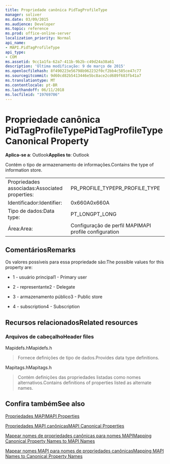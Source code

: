 ```yaml
---
title: Propriedade canônica PidTagProfileType
manager: soliver
ms.date: 03/09/2015
ms.audience: Developer
ms.topic: reference
ms.prod: office-online-server
localization_priority: Normal
api_name:
- MAPI.PidTagProfileType
api_type:
- COM
ms.assetid: 9cc1a1fa-62a7-411b-9b2b-c49d24a38a61
description: 'Última modificação: 9 de março de 2015'
ms.openlocfilehash: 8f490223e56798b962232f0cf2bb4c585ce47c77
ms.sourcegitcommit: 9d60cd82b5413446e5bc8ace2cd689f683fb41a7
ms.translationtype: MT
ms.contentlocale: pt-BR
ms.lasthandoff: 06/11/2018
ms.locfileid: "19769706"
---
```

# <a name="pidtagprofiletype-canonical-property"></a><span data-ttu-id="478b8-103">Propriedade canônica PidTagProfileType</span><span class="sxs-lookup"><span data-stu-id="478b8-103">PidTagProfileType Canonical Property</span></span>

  
  
<span data-ttu-id="478b8-104">**Aplica-se a**: Outlook</span><span class="sxs-lookup"><span data-stu-id="478b8-104">**Applies to**: Outlook</span></span> 
  
<span data-ttu-id="478b8-105">Contém o tipo de armazenamento de informações.</span><span class="sxs-lookup"><span data-stu-id="478b8-105">Contains the type of information store.</span></span>
  
|||
|:-----|:-----|
|<span data-ttu-id="478b8-106">Propriedades associadas:</span><span class="sxs-lookup"><span data-stu-id="478b8-106">Associated properties:</span></span>  <br/> |<span data-ttu-id="478b8-107">PR_PROFILE_TYPE</span><span class="sxs-lookup"><span data-stu-id="478b8-107">PR_PROFILE_TYPE</span></span>  <br/> |
|<span data-ttu-id="478b8-108">Identificador:</span><span class="sxs-lookup"><span data-stu-id="478b8-108">Identifier:</span></span>  <br/> |<span data-ttu-id="478b8-109">0x660A</span><span class="sxs-lookup"><span data-stu-id="478b8-109">0x660A</span></span>  <br/> |
|<span data-ttu-id="478b8-110">Tipo de dados:</span><span class="sxs-lookup"><span data-stu-id="478b8-110">Data type:</span></span>  <br/> |<span data-ttu-id="478b8-111">PT_LONG</span><span class="sxs-lookup"><span data-stu-id="478b8-111">PT_LONG</span></span>  <br/> |
|<span data-ttu-id="478b8-112">Área:</span><span class="sxs-lookup"><span data-stu-id="478b8-112">Area:</span></span>  <br/> |<span data-ttu-id="478b8-113">Configuração de perfil MAPI</span><span class="sxs-lookup"><span data-stu-id="478b8-113">MAPI profile configuration</span></span>  <br/> |
   
## <a name="remarks"></a><span data-ttu-id="478b8-114">Comentários</span><span class="sxs-lookup"><span data-stu-id="478b8-114">Remarks</span></span>

<span data-ttu-id="478b8-115">Os valores possíveis para essa propriedade são:</span><span class="sxs-lookup"><span data-stu-id="478b8-115">The possible values for this property are:</span></span>
  
- <span data-ttu-id="478b8-116">1 - usuário principal</span><span class="sxs-lookup"><span data-stu-id="478b8-116">1 - Primary user</span></span>
    
- <span data-ttu-id="478b8-117">2 - representante</span><span class="sxs-lookup"><span data-stu-id="478b8-117">2 - Delegate</span></span>
    
- <span data-ttu-id="478b8-118">3 - armazenamento público</span><span class="sxs-lookup"><span data-stu-id="478b8-118">3 - Public store</span></span>
    
- <span data-ttu-id="478b8-119">4 - subscription</span><span class="sxs-lookup"><span data-stu-id="478b8-119">4 - Subscription</span></span>
    
## <a name="related-resources"></a><span data-ttu-id="478b8-120">Recursos relacionados</span><span class="sxs-lookup"><span data-stu-id="478b8-120">Related resources</span></span>

### <a name="header-files"></a><span data-ttu-id="478b8-121">Arquivos de cabeçalho</span><span class="sxs-lookup"><span data-stu-id="478b8-121">Header files</span></span>

<span data-ttu-id="478b8-122">Mapidefs.h</span><span class="sxs-lookup"><span data-stu-id="478b8-122">Mapidefs.h</span></span>
  
> <span data-ttu-id="478b8-123">Fornece definições de tipo de dados.</span><span class="sxs-lookup"><span data-stu-id="478b8-123">Provides data type definitions.</span></span>
    
<span data-ttu-id="478b8-124">Mapitags.h</span><span class="sxs-lookup"><span data-stu-id="478b8-124">Mapitags.h</span></span>
  
> <span data-ttu-id="478b8-125">Contém definições das propriedades listadas como nomes alternativos.</span><span class="sxs-lookup"><span data-stu-id="478b8-125">Contains definitions of properties listed as alternate names.</span></span>
    
## <a name="see-also"></a><span data-ttu-id="478b8-126">Confira também</span><span class="sxs-lookup"><span data-stu-id="478b8-126">See also</span></span>



[<span data-ttu-id="478b8-127">Propriedades MAPI</span><span class="sxs-lookup"><span data-stu-id="478b8-127">MAPI Properties</span></span>](mapi-properties.md)
  
[<span data-ttu-id="478b8-128">Propriedades MAPI canônicas</span><span class="sxs-lookup"><span data-stu-id="478b8-128">MAPI Canonical Properties</span></span>](mapi-canonical-properties.md)
  
[<span data-ttu-id="478b8-129">Mapear nomes de propriedades canônicas para nomes MAPI</span><span class="sxs-lookup"><span data-stu-id="478b8-129">Mapping Canonical Property Names to MAPI Names</span></span>](mapping-canonical-property-names-to-mapi-names.md)
  
[<span data-ttu-id="478b8-130">Mapear nomes MAPI para nomes de propriedades canônicas</span><span class="sxs-lookup"><span data-stu-id="478b8-130">Mapping MAPI Names to Canonical Property Names</span></span>](mapping-mapi-names-to-canonical-property-names.md)


